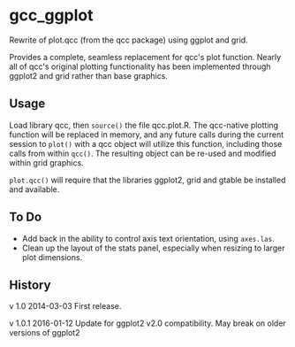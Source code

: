 gcc_ggplot
==========
Rewrite of plot.qcc (from the qcc package) using ggplot and grid.

Provides a complete, seamless replacement for qcc's plot function. Nearly all of qcc's original plotting functionality has been implemented through ggplot2 and grid rather than base graphics.

Usage
---------
Load library qcc, then <code>source()</code> the file qcc.plot.R. The qcc-native plotting function will be replaced in memory, and any future calls during the current session to <code>plot()</code> with a qcc object will utilize this function, including those calls from within <code>qcc()</code>. The resulting object can be re-used and modified within grid graphics.

<code>plot.qcc()</code> will require that the libraries ggplot2, grid and gtable be installed and available.

To Do
--------
* Add back in the ability to control axis text orientation, using <code>axes.las</code>.
* Clean up the layout of the stats panel, especially when resizing to larger plot dimensions.

History
--------
v 1.0    2014-03-03 First release.

v 1.0.1  2016-01-12 Update for ggplot2 v2.0 compatibility. May break on older versions of ggplot2
